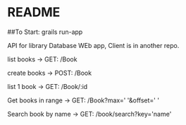 # README #

##To Start:
  grails run-app

API for library Database WEb app, Client is in another repo.

list books -> GET: /Book

create books -> POST: /Book

list 1 book -> GET: /Book/:id

Get books in range -> GET: /Book?max='  '&offset='  '

Search book by name -> GET: /book/search?key='name'
